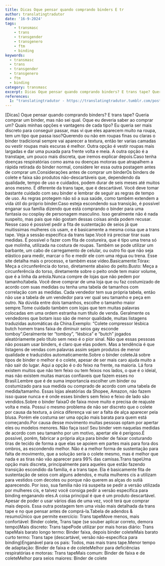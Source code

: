```yaml
---
title: Dicas Oque pensar quando comprando binders E tr
author: translatingtradutor
date: '16-9-2024'
tags:
    - transmasc
    - trans
    - transgender
    - transgenero
    - ftm
    - binding
keywords:
  - transmasc
  - trans
  - transgender
  - transgenero
  - ftm
  - binding
category: transmasc
excerpt: Dicas Oque pensar quando comprando binders? E trans tape? Queria comprar um binder, mas não sei qual. Oque eu deveria saber ao comprar um? Quais min...
references:
  1: "translatingtradutor - https://translatingtradutor.tumblr.com/post/761779984688971776/dicas-oque-pensar-quando-comprando-binders-e"
---
```


[Dicas] Oque pensar quando comprando binders? E trans tape? Queria comprar um binder, mas não sei qual. Oque eu deveria saber ao comprar um? Quais minhas opções e vantagens de cada tipo? Eu queria ser mais discreto para conseguir passar, mas vi que eles aparecem muito na roupa, tem um tipo que passa isso?Querendo ou não em roupas finas ou claras o binder tradicional sempre vai aparecer a textura, então ter varias camadas ou vestir roupas mais escuras é melhor. Outra opção é vestir roupas mais largadas e dar uma puxada para frente volta e meia. A outra opção é a transtape, um pouco mais discreta, que iremos explicar depois.Caso tenha doenças respiratórias como asma ou doenças motoras que atrapalhem a rápida retirada do binder normal, considere ler essa outra postagem antes de comprar um.Considerações antes de comprar um binderOs binders de colete e faixa são produtos não-descartáveis que, dependendo da qualidade, tempo de uso e cuidados, podem durar de seis meses até muitos anos mesmo. É diferente da trans tape, que é descartável. Você deve tomar bastante cuidado com seu binder e lembrar de seguir as regras de tempo de uso. As regras protegem não só a sua saúde, como também extendem a vida útil do próprio binder.Caso esteja escondendo sua transição, é possível enganar sua família dizendo que está comprando o binder para uma fantasia ou cosplay de personagem masculino. Isso geralmente não é nada suspeito, mas pais que não gostam dessas coisas ainda podem recusar. Nesse caso é possível pedir a fita de sustentação de seios já que muitissimas mulheres cis usam, e é basicamente a mesma coisa que a trans tape. Veja a sessão específica da trans tape.Você irá precisar tirar suas medidas. É possível o fazer com fita de costureira, que é tipo uma trena só que molinha, utilizada na costura de roupas. Também se pode utilizar um barbante, um cabo de carregamento de celular, ou outro fio que não seja elástico para medir, marcar o fio e medir ele com uma régua ou trena. Esse site detalha mais o processo, e também esse vídeo.Basicamente:Tórax: Meça a circunferência do torso, diretamente abaixo do peito.Busto: Meça a circunferência do torso, diretamente sobre o peito onde tem maior volume, que é a linha da aréola.Nunca compre de lojas que não pedem por tamanho/tabela. Você deve comprar de uma loja que ou faz costumizado de acordo com suas medidas ou tenha uma tabela de tamanhos com correlação com as medidas. Cada vendedor tem sua própria tabela, então não use a tabela de um vendedor para ver qual seu tamanho e peça em outro. Na dúvida entre dois tamanhos, escolhe o tamanho maior sempre.Tome cuidado também com lojas que tem muitas palavras colocadas em uma ordem estranha num título de venda. Geralmente os vendedores que botam isso são de menor qualidade, muitas listagens traduzidas automáticas da China.Exemplo: “Colete compressor lésbica butch homem trans faixa de diminuir seios gay esconde tomboy”.Geralmente ter “tomboy”, “lésbica” e “butch” jogados aleatóriamente pelo título sem nexo é o pior sinal. Não que essas pessoas não possam usar binders, é claro que elas podem. Mas a tendência é que listagens de vendas com palavras assim sejam produtos de menor qualidade e traduzidos automaticamente.Sobre o binder coleteJá sobre tipos de binder o melhor é o colete, apesar de ser mais caro ajuda muito a não sair do lugar. Aqui a opção é o do feixo na frente, na maioria. Lá fora existem muitos que não tem feixo ou tem feixos nos lados, o que é o ideial, mas não existem muitas marcas confiaveis que fazem esses no Brasil.Lembre que é de suma importancia escolher um binder ou costumizado para sua medida ou comprado de acordo com uma tabela de medida/tamanho. Essas lojas aleatórias da Shopee, Amazon, não fazem isso quase nunca e é onde esses binders sem feixo e feixo de lado são vendidos.Sobre o binder faixaO de faixa move muito e precisa de reajuste volta e meia. Possui o mesmo problema de não ser discreto que o colete por causa da textura, a única diferença vai ser a falta de alça aparecer pela blusa. Porém ele costuma ser uma opção mais barata para quem está começando.Por causa desse movimento muitas pessoas optam por apertar eles ou modelos menores. Não faça isso! Seu binder vem naquelas medidas de acordo com seu tamanho por um motivo, apertar ele é perigoso.É possível, porém, fabricar a própria alça para binder de faixar costurando tiras de tecido de forma a que elas se apoiem em partes mais para fora dos ombros, as escondendo melhor. Não é a melhor forma de sustentação para falta de movimento, que a solução seria o colete mesmo, mas é melhor que nada e as tiras não vão aparecer para 99% das camisas.Trans tapeUma opção mais discreta, principalmente para aqueles que estão fazendo transição escondido da família, é a trans tape. Ela é basicamente fita de sustentação de seios com alguns adendos, e muita mulheres cis a utilizam para vestidos com decotes ou porque não querem as alças do sutiã aparecendo. Por isso, sua família não irá suspeita se pedir a versão utilizada por mulheres cis, e talvez você consiga pedir a versão específica para binding enganando eles.A coisa principal é que é um produto descartável. Apesar de poder o usar vários dias de uma vez, você terá que comprar mais depois. Essa outra postagem tem uma visão mais detalhada da trans tape e no que pensar antes de comprá-la.Tabela de adendos & resumoÚnico que permite exercício: Trans tapeMove menos, mais confortável: Binder colete, Trans tape (se souber aplicar correto, demora tempo)Mais discreto: Trans tapePode utilizar por mais horas diário: Trans tapeMais barato longo termo: Binder faixa, depois binder coleteMais barato curto termo: Trans tape (descartável, versão não-específica para binding)Enganável para os pais: Todos, mas mais trans tape.Menor tempo de adaptação: Binder de faixa e de coleteMelhor para deficiências respiratórias e motoras: Trans tapeMais comum: Binder de faixa e de coleteMelhor para seios maiores: Binder de colete